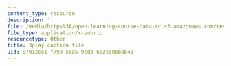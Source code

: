 ```yaml
---
content_type: resource
description: ''
file: /media/https%3A/open-learning-course-data-rc.s3.amazonaws.com/res-10-001-making-science-and-engineering-pictures-a-practical-guide-to-presenting-your-work-spring-2016/07012ce1f79955a59cdb682cc86bbb48_7_hOHxaaxGE.vtt
file_type: application/x-subrip
resourcetype: Other
title: 3play caption file
uid: 07012ce1-f799-55a5-9cdb-682cc86bbb48
---
```

